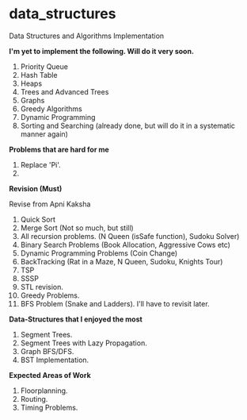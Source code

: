 
# data_structures
Data Structures and Algorithms Implementation

**I'm yet to implement the following. Will do it very soon.**
1. Priority Queue
2. Hash Table
3. Heaps
4. Trees and Advanced Trees
5. Graphs
6. Greedy Algorithms
7. Dynamic Programming 
8. Sorting and Searching (already done, but will do it in a systematic manner again)



**Problems that are hard for me**

1. Replace 'Pi'.
2. 



**Revision (Must)** 

Revise from Apni Kaksha
1. Quick Sort
2. Merge Sort (Not so much, but still)
3. All recursion problems. (N Queen (isSafe function), Sudoku Solver)
4. Binary Search Problems (Book Allocation, Aggressive Cows etc)
5. Dynamic Programming Problems (Coin Change)
6. BackTracking (Rat in a Maze, N Queen, Sudoku, Knights Tour)
7. TSP
8. SSSP
9. STL revision.
10. Greedy Problems.
11. BFS Problem (Snake and Ladders). I'll have to revisit later.


**Data-Structures that I enjoyed the most**
1. Segment Trees.
2. Segment Trees with Lazy Propagation.
3. Graph BFS/DFS.
4. BST Implementation.


**Expected Areas of Work**
1. Floorplanning.
2. Routing.
3. Timing Problems.

